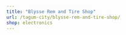 ```yaml
---
title: "Blysse Rem and Tire Shop"
url: /tagum-city/blysse-rem-and-tire-shop/
shop: electronics
---
```

